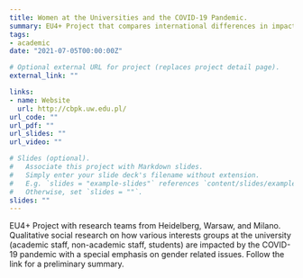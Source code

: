 ```yaml
---
title: Women at the Universities and the COVID-19 Pandemic.
summary: EU4+ Project that compares international differences in impact of the pandemic on women at universities. 
tags:
- academic
date: "2021-07-05T00:00:00Z"

# Optional external URL for project (replaces project detail page).
external_link: ""

links:
- name: Website
  url: http://cbpk.uw.edu.pl/
url_code: ""
url_pdf: ""
url_slides: ""
url_video: ""

# Slides (optional).
#   Associate this project with Markdown slides.
#   Simply enter your slide deck's filename without extension.
#   E.g. `slides = "example-slides"` references `content/slides/example-slides.md`.
#   Otherwise, set `slides = ""`.
slides: ""
---
```


EU4+ Project with research teams from Heidelberg, Warsaw, and Milano. Qualitative social research on how various interests groups at the university (academic staff, non-academic staff, students) are impacted by the COVID-19 pandemic with a special emphasis on gender related issues. Follow the link for a preliminary summary.  
